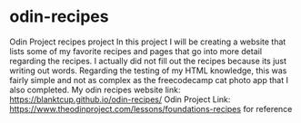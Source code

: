 # odin-recipes
Odin Project recipes project 
In this project I will be creating a website that lists some of my favorite recipes and pages that go into more detail regarding the recipes. I actually did not fill out the recipes because its just writing out words. Regarding the testing of my HTML knowledge, this was fairly simple and not as complex as the freecodecamp cat photo app that I also completed.
My odin recipes website link: https://blanktcup.github.io/odin-recipes/
Odin Project Link: https://www.theodinproject.com/lessons/foundations-recipes for reference
